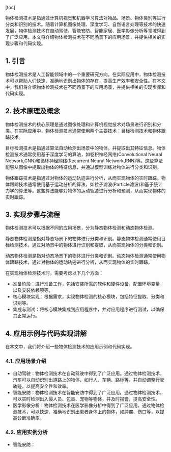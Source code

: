 
[toc]                    
                
                
物体检测技术是指通过计算机视觉和机器学习算法对物品、场景、物体类别等进行分类和识别的技术。随着计算机图像处理、深度学习、自然语言处理等技术的快速发展，物体检测技术在自动驾驶、智能安防、智能家居、医学影像分析等领域得到了广泛应用。本文将介绍物体检测技术在不同场景下的应用场景，并提供相关的实现步骤和代码实现。

## 1. 引言

物体检测技术是人工智能领域中的一个重要研究方向。在实际应用中，物体检测技术可以帮助人们快速、准确地识别出物体的存在，提高生产效率和安全性。在本文中，我们将介绍物体检测技术在不同场景下的应用场景，并提供相关的实现步骤和代码实现。

## 2. 技术原理及概念

物体检测技术的核心原理是通过图像处理和计算机视觉技术对场景进行识别和分类。在实际应用中，物体检测技术通常使用两个主要技术：目标检测技术和物体跟踪技术。

目标检测技术是指通过算法自动检测出场景中的物体，并提取出其特征信息。物体检测技术通常使用基于深度学习的算法，如卷积神经网络(Convolutional Neural Network,CNN)和循环神经网络(Recurrent Neural Network,RNN)等。这些算法能够从图像中提取出物体的特征信息，并通过模型训练对物体进行分类和识别。

物体跟踪技术是指通过对物体的运动轨迹进行分析，从而实现物体的实时跟踪。物体跟踪技术通常使用基于运动分析的算法，如粒子滤波(Particle滤波)和基于统计力学的算法等。这些算法能够对物体的运动轨迹进行分析和预测，从而实现物体的实时跟踪。

## 3. 实现步骤与流程

物体检测技术可以根据不同的应用场景，分为静态物体检测和动态物体检测。

静态物体检测是指对静态场景下的物体进行分类和识别。静态物体检测通常使用目标检测技术，通过对场景中的物体进行识别和提取，从而实现物体的分类和识别。

动态物体检测是指对动态场景下的物体进行分类和识别。动态物体检测通常使用物体跟踪技术，通过对物体的运动轨迹进行分析，从而实现物体的实时跟踪。

在实现物体检测技术时，需要考虑以下几个方面：

- 准备阶段：进行准备工作，包括安装所需的软件和硬件设备，配置环境变量，以及安装依赖项等。
- 核心模块实现：根据需求，实现物体检测的核心模块，包括特征提取、分类和识别等。
- 集成与测试：将核心模块集成到应用程序中，并对应用程序进行测试，以确保其正常运行。

## 4. 应用示例与代码实现讲解

在本文中，我们将介绍一些物体检测技术的应用示例和代码实现。

### 4.1. 应用场景介绍

- 自动驾驶：物体检测技术在自动驾驶中得到了广泛应用。通过物体检测技术，汽车可以自动识别出道路上的物体，如行人、车辆、路标等，并自动调整行驶轨迹，以提高安全性和效率。
- 智能安防：物体检测技术在智能安防中得到了广泛应用。通过物体检测技术，可以实时检测出入侵人员、包裹、宠物等物体，并及时报警，提高安全性。
- 医学影像分析：物体检测技术在医学影像分析中得到了广泛应用。通过物体检测技术，可以快速、准确地识别出患者身体上的物体，如肿瘤、伤口等，以提高诊断准确率。

### 4.2. 应用实例分析

- 智能安防：

